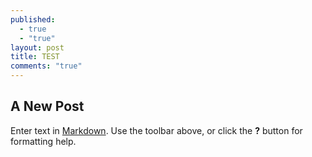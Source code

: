 ```yaml
---
published: 
  - true
  - "true"
layout: post
title: TEST
comments: "true"
---
```


## A New Post

Enter text in [Markdown](http://daringfireball.net/projects/markdown/). Use the toolbar above, or click the **?** button for formatting help.
